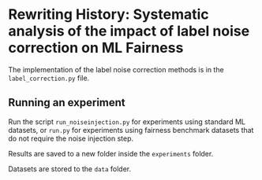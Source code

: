 # Rewriting History: Systematic analysis of the impact of label noise correction on ML Fairness

The implementation of the label noise correction methods is in the ```label_correction.py``` file.

## Running an experiment

Run the script ```run_noiseinjection.py``` for experiments using standard ML datasets, or ```run.py``` for experiments using fairness benchmark datasets that do not require the noise injection step.

Results are saved to a new folder inside the ```experiments``` folder.

Datasets are stored to the ```data``` folder.

